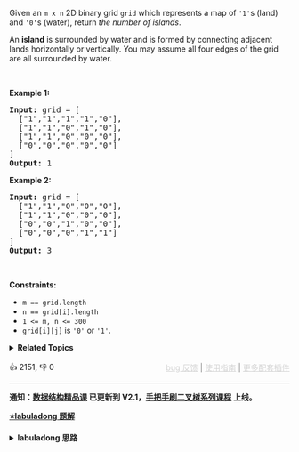 <p>Given an <code>m x n</code> 2D binary grid <code>grid</code> which represents a map of <code>'1'</code>s (land) and <code>'0'</code>s (water), return <em>the number of islands</em>.</p>

<p>An <strong>island</strong> is surrounded by water and is formed by connecting adjacent lands horizontally or vertically. You may assume all four edges of the grid are all surrounded by water.</p>

<p>&nbsp;</p> 
<p><strong class="example">Example 1:</strong></p>

<pre>
<strong>Input:</strong> grid = [
  ["1","1","1","1","0"],
  ["1","1","0","1","0"],
  ["1","1","0","0","0"],
  ["0","0","0","0","0"]
]
<strong>Output:</strong> 1
</pre>

<p><strong class="example">Example 2:</strong></p>

<pre>
<strong>Input:</strong> grid = [
  ["1","1","0","0","0"],
  ["1","1","0","0","0"],
  ["0","0","1","0","0"],
  ["0","0","0","1","1"]
]
<strong>Output:</strong> 3
</pre>

<p>&nbsp;</p> 
<p><strong>Constraints:</strong></p>

<ul> 
 <li><code>m == grid.length</code></li> 
 <li><code>n == grid[i].length</code></li> 
 <li><code>1 &lt;= m, n &lt;= 300</code></li> 
 <li><code>grid[i][j]</code> is <code>'0'</code> or <code>'1'</code>.</li> 
</ul>

<details><summary><strong>Related Topics</strong></summary>深度优先搜索 | 广度优先搜索 | 并查集 | 数组 | 矩阵</details><br>

<div>👍 2151, 👎 0<span style='float: right;'><span style='color: gray;'><a href='https://github.com/labuladong/fucking-algorithm/discussions/939' target='_blank' style='color: lightgray;text-decoration: underline;'>bug 反馈</a> | <a href='https://labuladong.gitee.io/article/fname.html?fname=jb插件简介' target='_blank' style='color: lightgray;text-decoration: underline;'>使用指南</a> | <a href='https://labuladong.github.io/algo/images/others/%E5%85%A8%E5%AE%B6%E6%A1%B6.jpg' target='_blank' style='color: lightgray;text-decoration: underline;'>更多配套插件</a></span></span></div>

<div id="labuladong"><hr>

**通知：[数据结构精品课](https://aep.h5.xeknow.com/s/1XJHEO) 已更新到 V2.1，[手把手刷二叉树系列课程](https://aep.xet.tech/s/3YGcq3) 上线。**



<p><strong><a href="https://labuladong.github.io/article/slug.html?slug=number-of-islands" target="_blank">⭐️labuladong 题解</a></strong></p>
<details><summary><strong>labuladong 思路</strong></summary>

## 基本思路

岛屿系列问题可以用 DFS/BFS 算法或者 [Union-Find 并查集算法](https://labuladong.github.io/article/fname.html?fname=UnionFind算法详解) 来解决。

用 DFS 算法解决岛屿题目是最常见的，每次遇到一个岛屿中的陆地，就用 DFS 算法吧这个岛屿「淹掉」。

如何使用 DFS 算法遍历二维数组？你把二维数组中的每个格子看做「图」中的一个节点，这个节点和周围的四个节点连通，这样二维矩阵就被抽象成了一幅网状的「图」。

为什么每次遇到岛屿，都要用 DFS 算法把岛屿「淹了」呢？主要是为了省事，避免维护 `visited` 数组。

[图算法遍历基础](https://labuladong.github.io/article/fname.html?fname=图) 说了，遍历图是需要 `visited` 数组记录遍历过的节点防止走回头路。

因为 `dfs` 函数遍历到值为 `0` 的位置会直接返回，所以只要把经过的位置都设置为 `0`，就可以起到不走回头路的作用。

**详细题解：[一文秒杀所有岛屿题目](https://labuladong.github.io/article/fname.html?fname=岛屿题目)**

**标签：[DFS 算法](https://mp.weixin.qq.com/mp/appmsgalbum?__biz=MzAxODQxMDM0Mw==&action=getalbum&album_id=2122002916411604996)，二维矩阵**

## 解法代码

提示：🟢 标记的是我写的解法代码，🤖 标记的是 chatGPT 翻译的多语言解法代码。如有错误，可以 [点这里](https://github.com/labuladong/fucking-algorithm/issues/1113) 反馈和修正。

<div class="tab-panel"><div class="tab-nav">
<button data-tab-item="cpp" class="tab-nav-button btn " data-tab-group="default" onclick="switchTab(this)">cpp🤖</button>

<button data-tab-item="python" class="tab-nav-button btn " data-tab-group="default" onclick="switchTab(this)">python🤖</button>

<button data-tab-item="java" class="tab-nav-button btn active" data-tab-group="default" onclick="switchTab(this)">java🟢</button>

<button data-tab-item="go" class="tab-nav-button btn " data-tab-group="default" onclick="switchTab(this)">go🤖</button>

<button data-tab-item="javascript" class="tab-nav-button btn " data-tab-group="default" onclick="switchTab(this)">javascript🤖</button>
</div><div class="tab-content">
<div data-tab-item="cpp" class="tab-item " data-tab-group="default"><div class="highlight">

```cpp
// 注意：cpp 代码由 chatGPT🤖 根据我的 java 代码翻译，旨在帮助不同背景的读者理解算法逻辑。
// 本代码已经通过力扣的测试用例，应该可直接成功提交。

class dfs.dfs.dfs.dfs.dfs.binaryTree.binaryTree.binaryTree.binaryTree.binaryTree.binaryTree.binaryTree.binaryTree.binaryTree.binaryTree.binaryTree.binaryTree.binaryTree.binaryTree.backtracking.backtracking.round2.backtracking.round2.backtracking.round2.backtracking.round2.backtracking.round2.backtracking.round2.backtracking.round2.backtracking.round2.binaryTree.bfs.greedy.dp.Solution {
    // 主函数，计算岛屿数量
public:
    int numIslands(vector<vector<char>>& grid) {
        int res = 0;
        int m = grid.size(), n = grid[0].size();
        // 遍历 grid
        for (int i = 0; i < m; i++) {
            for (int j = 0; j < n; j++) {
                if (grid[i][j] == '1') {
                    // 每发现一个岛屿，岛屿数量加一
                    res++;
                    // 然后使用 DFS 将岛屿淹了
                    dfs(grid, i, j);
                }
            }
        }
        return res;
    }

private:
    // 从 (i, j) 开始，将与之相邻的陆地都变成海水
    void dfs(vector<vector<char>>& grid, int i, int j) {
        int m = grid.size(), n = grid[0].size();
        if (i < 0 || j < 0 || i >= m || j >= n) {
            // 超出索引边界
            return;
        }
        if (grid[i][j] == '0') {
            // 已经是海水了
            return;
        }
        // 将 (i, j) 变成海水
        grid[i][j] = '0';
        // 淹没上下左右的陆地
        dfs(grid, i + 1, j);
        dfs(grid, i, j + 1);
        dfs(grid, i - 1, j);
        dfs(grid, i, j - 1);
    }
};
```

</div></div>

<div data-tab-item="python" class="tab-item " data-tab-group="default"><div class="highlight">

```python
# 注意：python 代码由 chatGPT🤖 根据我的 java 代码翻译，旨在帮助不同背景的读者理解算法逻辑。
# 本代码已经通过力扣的测试用例，应该可直接成功提交。

class dfs.dfs.dfs.dfs.dfs.binaryTree.binaryTree.binaryTree.binaryTree.binaryTree.binaryTree.binaryTree.binaryTree.binaryTree.binaryTree.binaryTree.binaryTree.binaryTree.binaryTree.backtracking.backtracking.round2.backtracking.round2.backtracking.round2.backtracking.round2.backtracking.round2.backtracking.round2.backtracking.round2.backtracking.round2.binaryTree.bfs.greedy.dp.Solution:
    def numIslands(self, grid: List[List[str]]) -> int:
        res = 0
        m = len(grid)
        n = len(grid[0])
        # 遍历 grid
        for i in range(m):
            for j in range(n):
                if grid[i][j] == '1':
                    # 每发现一个岛屿，岛屿数量加一
                    res += 1
                    # 然后使用 DFS 将岛屿淹了
                    self.dfs(grid, i, j)
        return res

    # 从 (i, j) 开始，将与之相邻的陆地都变成海水
    def dfs(self, grid: List[List[str]], i: int, j: int) -> None:
        m = len(grid)
        n = len(grid[0])
        if i < 0 or j < 0 or i >= m or j >= n:
            # 超出索引边界
            return
        if grid[i][j] == '0':
            # 已经是海水了
            return
        # 将 (i, j) 变成海水
        grid[i][j] = '0'
        # 淹没上下左右的陆地
        self.dfs(grid, i + 1, j)
        self.dfs(grid, i, j + 1)
        self.dfs(grid, i - 1, j)
        self.dfs(grid, i, j - 1)
```

</div></div>

<div data-tab-item="java" class="tab-item active" data-tab-group="default"><div class="highlight">

```java
class dfs.dfs.dfs.dfs.dfs.binaryTree.binaryTree.binaryTree.binaryTree.binaryTree.binaryTree.binaryTree.binaryTree.binaryTree.binaryTree.binaryTree.binaryTree.binaryTree.binaryTree.backtracking.backtracking.round2.backtracking.round2.backtracking.round2.backtracking.round2.backtracking.round2.backtracking.round2.backtracking.round2.backtracking.round2.binaryTree.bfs.greedy.dp.Solution {
    // 主函数，计算岛屿数量
    public int numIslands(char[][] grid) {
        int res = 0;
        int m = grid.length, n = grid[0].length;
        // 遍历 grid
        for (int i = 0; i < m; i++) {
            for (int j = 0; j < n; j++) {
                if (grid[i][j] == '1') {
                    // 每发现一个岛屿，岛屿数量加一
                    res++;
                    // 然后使用 DFS 将岛屿淹了
                    dfs(grid, i, j);
                }
            }
        }
        return res;
    }

    // 从 (i, j) 开始，将与之相邻的陆地都变成海水
    void dfs(char[][] grid, int i, int j) {
        int m = grid.length, n = grid[0].length;
        if (i < 0 || j < 0 || i >= m || j >= n) {
            // 超出索引边界
            return;
        }
        if (grid[i][j] == '0') {
            // 已经是海水了
            return;
        }
        // 将 (i, j) 变成海水
        grid[i][j] = '0';
        // 淹没上下左右的陆地
        dfs(grid, i + 1, j);
        dfs(grid, i, j + 1);
        dfs(grid, i - 1, j);
        dfs(grid, i, j - 1);
    }
}
```

</div></div>

<div data-tab-item="go" class="tab-item " data-tab-group="default"><div class="highlight">

```go
// 注意：go 代码由 chatGPT🤖 根据我的 java 代码翻译，旨在帮助不同背景的读者理解算法逻辑。
// 本代码已经通过力扣的测试用例，应该可直接成功提交。

func numIslands(grid [][]byte) int {
    res := 0
    m, n := len(grid), len(grid[0])
    // 遍历 grid
    for i := 0; i < m; i++ {
        for j := 0; j < n; j++ {
            if grid[i][j] == '1' {
                // 每发现一个岛屿，岛屿数量加一
                res++
                // 然后使用 DFS 将岛屿淹了
                dfs(grid, i, j)
            }
        }
    }
    return res
}

// 从 (i, j) 开始，将与之相邻的陆地都变成海水
func dfs(grid [][]byte, i, j int) {
    m, n := len(grid), len(grid[0])
    if i < 0 || j < 0 || i >= m || j >= n {
        // 超出索引边界
        return
    }
    if grid[i][j] == '0' {
        // 已经是海水了
        return
    }
    // 将 (i, j) 变成海水
    grid[i][j] = '0'
    // 淹没上下左右的陆地
    dfs(grid, i+1, j)
    dfs(grid, i, j+1)
    dfs(grid, i-1, j)
    dfs(grid, i, j-1)
}
```

</div></div>

<div data-tab-item="javascript" class="tab-item " data-tab-group="default"><div class="highlight">

```javascript
// 注意：javascript 代码由 chatGPT🤖 根据我的 java 代码翻译，旨在帮助不同背景的读者理解算法逻辑。
// 本代码已经通过力扣的测试用例，应该可直接成功提交。

var numIslands = function(grid) {
    var res = 0;
    var m = grid.length, n = grid[0].length;
    // 遍历 grid
    for (var i = 0; i < m; i++) {
        for (var j = 0; j < n; j++) {
            if (grid[i][j] == '1') {
                // 每发现一个岛屿，岛屿数量加一
                res++;
                // 然后使用 DFS 将岛屿淹了
                dfs(grid, i, j);
            }
        }
    }
    return res;
};

// 从 (i, j) 开始，将与之相邻的陆地都变成海水
function dfs(grid, i, j) {
    var m = grid.length, n = grid[0].length;
    if (i < 0 || j < 0 || i >= m || j >= n) {
        // 超出索引边界
        return;
    }
    if (grid[i][j] == '0') {
        // 已经是海水了
        return;
    }
    // 将 (i, j) 变成海水
    grid[i][j] = '0';
    // 淹没上下左右的陆地
    dfs(grid, i + 1, j);
    dfs(grid, i, j + 1);
    dfs(grid, i - 1, j);
    dfs(grid, i, j - 1);
}
```

</div></div>
</div></div>

**类似题目**：
  - [1020. 飞地的数量 🟠](/problems/number-of-enclaves)
  - [1254. 统计封闭岛屿的数目 🟠](/problems/number-of-closed-islands)
  - [1905. 统计子岛屿 🟠](/problems/count-sub-islands)
  - [694. 不同岛屿的数量 🟠](/problems/number-of-distinct-islands)
  - [695. 岛屿的最大面积 🟠](/problems/max-area-of-island)
  - [剑指 Offer II 105. 岛屿的最大面积 🟠](/problems/ZL6zAn)

</details>
</div>



